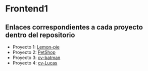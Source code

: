 # **Frontend1**

## Enlaces correspondientes a cada proyecto dentro del repositorio

- Proyecto 1: [Lemon-pie](https://vuoso-l.github.io/Frontend1/lemon_pie/)
- Proyecto 2: [PetShop](https://vuoso-l.github.io/Frontend1/petShop/)
- Proyecto 3: [cv-batman](https://vuoso-l.github.io/Frontend1/cv_batman/)
- Proyecto 4: [cv-Lucas](https://vuoso-l.github.io/Frontend1/cv_Lucas_Vuoso/)

